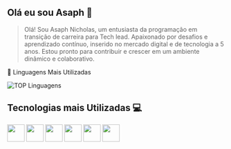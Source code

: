 ## Olá eu sou Asaph 👋


 > Olá! Sou Asaph Nicholas, um entusiasta da programação em transição de carreira para Tech lead. Apaixonado por desafios e aprendizado contínuo, inserido no mercado digital e de tecnologia a 5 anos. Estou pronto para contribuir e crescer em um ambiente dinâmico e colaborativo.

🚀 Linguagens Mais Utilizadas

![TOP Linguagens](https://github-readme-stats.vercel.app/api/top-langs/?username=asaphnicholas&layout=compact&theme=dracula) 

## Tecnologias mais Utilizadas 💻

 <img src="https://cdn.jsdelivr.net/gh/devicons/devicon@latest/icons/javascript/javascript-original.svg" width="40" height="40"/> <img src="https://cdn.jsdelivr.net/gh/devicons/devicon@latest/icons/react/react-original-wordmark.svg" width="40" height="40"/> <img src="https://cdn.jsdelivr.net/gh/devicons/devicon@latest/icons/nodejs/nodejs-original-wordmark.svg" width="40" height="40"/> 
<img src="https://cdn.jsdelivr.net/gh/devicons/devicon@latest/icons/mysql/mysql-plain-wordmark.svg" width="40" height="40"/> <img src="https://cdn.jsdelivr.net/gh/devicons/devicon@latest/icons/html5/html5-original.svg" width="40" height="40" /> <img src="https://cdn.jsdelivr.net/gh/devicons/devicon@latest/icons/css3/css3-original.svg" width="40" height="40" />
          
          
          
          
          
          
